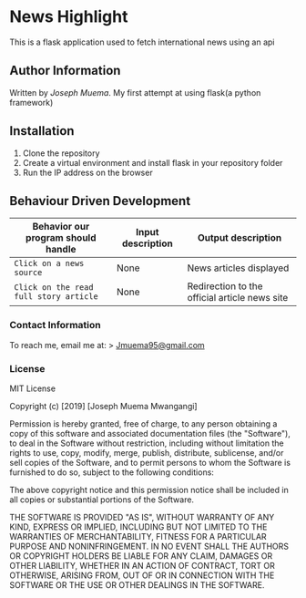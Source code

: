 # News Highlight

This is a flask application used to fetch international news using an api

## Author Information
Written by *Joseph Muema*. My first attempt at using flask(a python framework)

## Installation

1. Clone the repository
2. Create a virtual environment and install flask in your repository folder 
3. Run the IP address on the browser

## Behaviour Driven Development

| Behavior our program should handle | Input description |  Output description
| --- | --- | --- |
| `Click on a news source` | None |  News articles displayed
| `Click on the read full story article` | None |  Redirection to the official article news site


### Contact Information

To reach me, email me at: > Jmuema95@gmail.com


### License

MIT License

Copyright (c) [2019] [Joseph Muema Mwangangi]

Permission is hereby granted, free of charge, to any person obtaining a copy
of this software and associated documentation files (the "Software"), to deal
in the Software without restriction, including without limitation the rights
to use, copy, modify, merge, publish, distribute, sublicense, and/or sell
copies of the Software, and to permit persons to whom the Software is
furnished to do so, subject to the following conditions:

The above copyright notice and this permission notice shall be included in all
copies or substantial portions of the Software.

THE SOFTWARE IS PROVIDED "AS IS", WITHOUT WARRANTY OF ANY KIND, EXPRESS OR
IMPLIED, INCLUDING BUT NOT LIMITED TO THE WARRANTIES OF MERCHANTABILITY,
FITNESS FOR A PARTICULAR PURPOSE AND NONINFRINGEMENT. IN NO EVENT SHALL THE
AUTHORS OR COPYRIGHT HOLDERS BE LIABLE FOR ANY CLAIM, DAMAGES OR OTHER
LIABILITY, WHETHER IN AN ACTION OF CONTRACT, TORT OR OTHERWISE, ARISING FROM,
OUT OF OR IN CONNECTION WITH THE SOFTWARE OR THE USE OR OTHER DEALINGS IN THE
SOFTWARE.